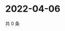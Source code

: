 # 2022-04-06

共 0 条

<!-- BEGIN WEIBO -->
<!-- 最后更新时间 Wed Apr 06 2022 05:10:35 GMT+0800 (China Standard Time) -->

<!-- END WEIBO -->
